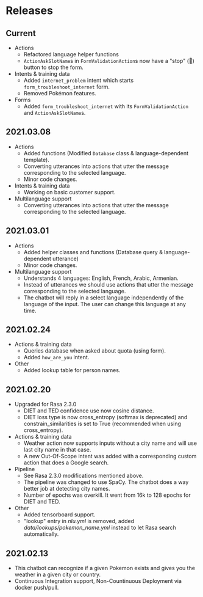 # Releases

## Current

* Actions
  * Refactored language helper functions
  * `ActionAskSlotName`s in `FormValidationAction`s now have a "stop" (🚫) button to stop the form.
* Intents & training data
  * Added `internet_problem` intent which starts `form_troubleshoot_internet` form.
  * Removed Pokémon features.
* Forms
  * Added `form_troubleshoot_internet` with its `FormValidationAction` and `ActionAskSlotName`s.

## 2021.03.08

* Actions
  * Added functions (Modified `Database` class & language-dependent template).
  * Converting utterances into actions that utter the message corresponding to the selected language.
  * Minor code changes.
* Intents & training data
  * Working on basic customer support.
* Multilanguage support
  * Converting utterances into actions that utter the message corresponding to the selected language.

## 2021.03.01

* Actions
  * Added helper classes and functions (Database query & language-dependent utterance)
  * Minor code changes.
* Multilanguage support
  * Understands 4 languages: English, French, Arabic, Armenian.
  * Instead of utterances we should use actions that utter the message corresponding to the selected language.
  * The chatbot will reply in a select language independently of the language of the input. The user can change this language at any time.

## 2021.02.24

* Actions & training data
  * Queries database when asked about quota (using form).
  * Added `how_are_you` intent.
* Other
  * Added lookup table for person names.

## 2021.02.20

* Upgraded for Rasa 2.3.0
  * DIET and TED confidence use now cosine distance.
  * DIET loss type is now cross_entropy (softmax is deprecated) and constrain_similarities is set to True (recommended when using cross_entropy).
* Actions & training data
  * Weather action now supports inputs without a city name and will use last city name in that case.
  * A new Out-Of-Scope intent was added with a corresponding custom action that does a Google search.
* Pipeline
  * See Rasa 2.3.0 modifications mentioned above.
  * The pipeline was changed to use SpaCy. The chatbot does a way better job at detecting city names.
  * Number of epochs was overkill. It went from 16k to 128 epochs for DIET and TED.
* Other
  * Added tensorboard support.
  * "lookup" entry in _nlu.yml_ is removed, added _data/lookups/pokemon_name.yml_ instead to let Rasa search automatically.

## 2021.02.13

* This chatbot can recognize if a given Pokemon exists and gives you the weather in a given city or country.
* Continuous Integration support, Non-Countinuous Deployment via docker push/pull.
